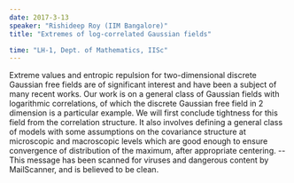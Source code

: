 ```yaml
---
date: 2017-3-13
speaker: "Rishideep Roy (IIM Bangalore)"
title: "Extremes of log-correlated Gaussian fields"

time: "LH-1, Dept. of Mathematics, IISc"
---
```

Extreme values and entropic repulsion for two-dimensional discrete Gaussian free fields are of significant interest and have been a subject of many recent works. Our work is on a general class of Gaussian fields with logarithmic correlations, of which the discrete Gaussian free field in 2 dimension is a particular example. We will first conclude tightness for this field from the correlation structure. It also involves defining a general class of models with some assumptions on the covariance structure at microscopic and macroscopic levels which are good enough to ensure convergence of distribution of the maximum, after appropriate centering. -- This message has been scanned for viruses and dangerous content by MailScanner, and is believed to be clean.

